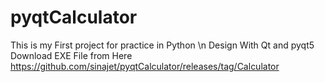 # pyqtCalculator
This is my First project for practice in Python \n
Design With Qt and pyqt5
Download EXE File from Here
https://github.com/sinajet/pyqtCalculator/releases/tag/Calculator
